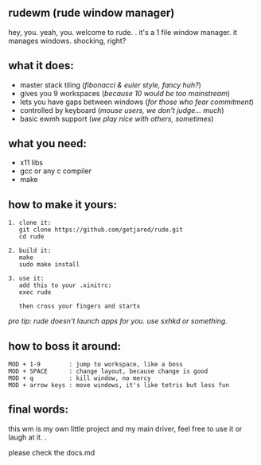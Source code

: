 rudewm (rude window manager)
-----------------------------

hey, you. yeah, you. welcome to rude. .
it's a 1 file window manager. it manages windows. shocking, right?

what it does:
-------------
- master stack tiling  (*fibonacci & euler style, fancy huh?*)
- gives you 9 workspaces (*because 10 would be too mainstream*)
- lets you have gaps between windows (*for those who fear commitment*)
- controlled by keyboard (*mouse users, we don't judge... much*)
- basic ewmh support (*we play nice with others, sometimes*)

what you need:
--------------
- x11 libs
- gcc or any c compiler
- make

how to make it yours:
---------------------
```
1. clone it:
   git clone https://github.com/getjared/rude.git
   cd rude

2. build it:
   make
   sudo make install

3. use it:
   add this to your .xinitrc:
   exec rude

   then cross your fingers and startx
```
   
   
   *pro tip: rude doesn't launch apps for you. use sxhkd or something.*
   

how to boss it around:
----------------------
```
MOD + 1-9        : jump to workspace, like a boss
MOD + SPACE      : change layout, because change is good
MOD + q          : kill window, no mercy
MOD + arrow keys : move windows, it's like tetris but less fun
```

final words:
------------
this wm is my own little project and my main driver, feel free to use it or laugh at it. .

please check the docs.md
